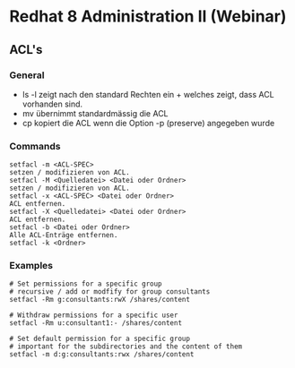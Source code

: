 # Redhat 8 Administration II (Webinar) 

## ACL's 

### General 

- ls -l zeigt nach den standard Rechten ein + welches zeigt, dass ACL vorhanden sind.
- mv übernimmt standardmässig die ACL
- cp kopiert die ACL wenn die Option -p (preserve) angegeben wurde

### Commands

```
setfacl -m <ACL-SPEC>
setzen / modifizieren von ACL.
setfacl -M <Quelledatei> <Datei oder Ordner>
setzen / modifizieren von ACL.
setfacl -x <ACL-SPEC> <Datei oder Ordner>
ACL entfernen.
setfacl -X <Quelledatei> <Datei oder Ordner>
ACL entfernen.
setfacl -b <Datei oder Ordner>
Alle ACL-Enträge entfernen.
setfacl -k <Ordner>
```

### Examples 

```
# Set permissions for a specific group 
# recursive / add or modfify for group consultants 
setfacl -Rm g:consultants:rwX /shares/content

# Withdraw permissions for a specific user 
setfacl -Rm u:consultant1:- /shares/content

# Set default permission for a specific group 
# important for the subdirectories and the content of them
setfacl -m d:g:consultants:rwx /shares/content

```

